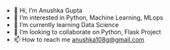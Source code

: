 - 👋 Hi, I’m Anushka Gupta
- 👀 I’m interested in Python, Machine Learning, MLops
- 🌱 I’m currently learning Data Science
- 💞️ I’m looking to collaborate on Python, Flask Project
- 📫 How to reach me anushka108g@gmail.com

<!---
Anushka30/Anushka30 is a ✨ special ✨ repository because its `README.md` (this file) appears on your GitHub profile.
You can click the Preview link to take a look at your changes.
--->
